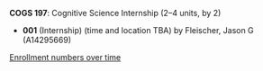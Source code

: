 **COGS 197**: Cognitive Science Internship (2–4 units, by 2)

- **001** (Internship) (time and location TBA) by Fleischer, Jason G (A14295669)

[Enrollment numbers over time](./COGS197.tsv)
